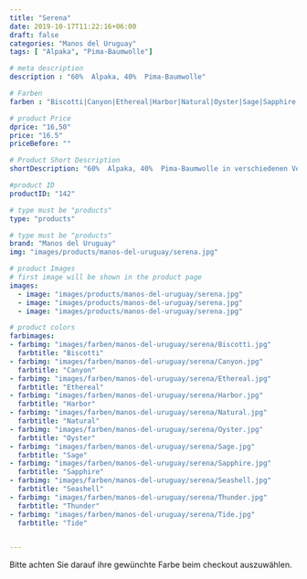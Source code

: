 ```yaml
---
title: "Serena"
date: 2019-10-17T11:22:16+06:00
draft: false
categories: "Manos del Uruguay"
tags: [ "Alpaka", "Pima-Baumwolle"]

# meta description
description : "60%  Alpaka, 40%  Pima-Baumwolle"

# Farben
farben : "Biscotti|Canyon|Ethereal|Harbor|Natural|Oyster|Sage|Sapphire|Seashell|Thunder|Tide"

# product Price
dprice: "16,50"
price: "16.5"
priceBefore: ""

# Product Short Description
shortDescription: "60%  Alpaka, 40%  Pima-Baumwolle in verschiedenen Verlaufsfarben ist bei uns erhältlich."

#product ID
productID: "142"

# type must be "products"
type: "products"

# type must be "products"
brand: "Manos del Uruguay"
img: "images/products/manos-del-uruguay/serena.jpg"   

# product Images
# first image will be shown in the product page
images:
  - image: "images/products/manos-del-uruguay/serena.jpg"
  - image: "images/products/manos-del-uruguay/serena.jpg"
  - image: "images/products/manos-del-uruguay/serena.jpg"

# product colors
farbimages:
- farbimg: "images/farben/manos-del-uruguay/serena/Biscotti.jpg"	
  farbtitle: "Biscotti"
- farbimg: "images/farben/manos-del-uruguay/serena/Canyon.jpg"	
  farbtitle: "Canyon"
- farbimg: "images/farben/manos-del-uruguay/serena/Ethereal.jpg"	
  farbtitle: "Ethereal"
- farbimg: "images/farben/manos-del-uruguay/serena/Harbor.jpg"	
  farbtitle: "Harbor"
- farbimg: "images/farben/manos-del-uruguay/serena/Natural.jpg"	
  farbtitle: "Natural"
- farbimg: "images/farben/manos-del-uruguay/serena/Oyster.jpg"	
  farbtitle: "Oyster"
- farbimg: "images/farben/manos-del-uruguay/serena/Sage.jpg"	
  farbtitle: "Sage"
- farbimg: "images/farben/manos-del-uruguay/serena/Sapphire.jpg"	
  farbtitle: "Sapphire"
- farbimg: "images/farben/manos-del-uruguay/serena/Seashell.jpg"	
  farbtitle: "Seashell"
- farbimg: "images/farben/manos-del-uruguay/serena/Thunder.jpg"	
  farbtitle: "Thunder"
- farbimg: "images/farben/manos-del-uruguay/serena/Tide.jpg"	
  farbtitle: "Tide"


---
```


Bitte achten Sie darauf ihre gewünchte Farbe beim checkout auszuwählen.
